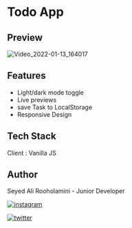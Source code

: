 
# Todo App



## Preview

![Video_2022-01-13_164017](https://user-images.githubusercontent.com/93578837/149337767-80bb14e9-7b8f-4b72-8a9f-cd3a2e3ca673.gif)



## Features

- Light/dark mode toggle
- Live previews
- save Task to LocalStorage
- Responsive Design


## Tech Stack

Client : Vanilla JS


## Author

Seyed Ali Rooholamini - Junior Developer

[![instagram](https://img.shields.io/badge/instagram-0A66C2?style=for-the-badge&logo=linkedin&logoColor=white)](https://www.instagram.com/aliringo_80/)

[![twitter](https://img.shields.io/badge/twitter-1DA1F2?style=for-the-badge&logo=twitter&logoColor=white)](https://twitter.com/Ali_Rooholamini)
